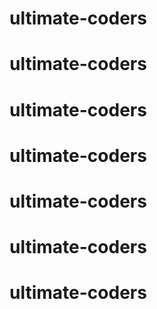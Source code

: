 # ultimate-coders
# ultimate-coders
# ultimate-coders
# ultimate-coders
# ultimate-coders
# ultimate-coders
# ultimate-coders
